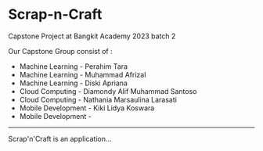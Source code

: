 # Scrap-n-Craft
Capstone Project at Bangkit Academy 2023 batch 2

Our Capstone Group consist of :
* Machine Learning - Perahim Tara
* Machine Learning - Muhammad Afrizal
* Machine Learning - Diski Apriana
* Cloud Computing - Diamondy Alif Muhammad Santoso
* Cloud Computing - Nathania Marsaulina Larasati
* Mobile Development - Kiki Lidya Koswara
* Mobile Development - 

---
Scrap'n'Craft is an application...
